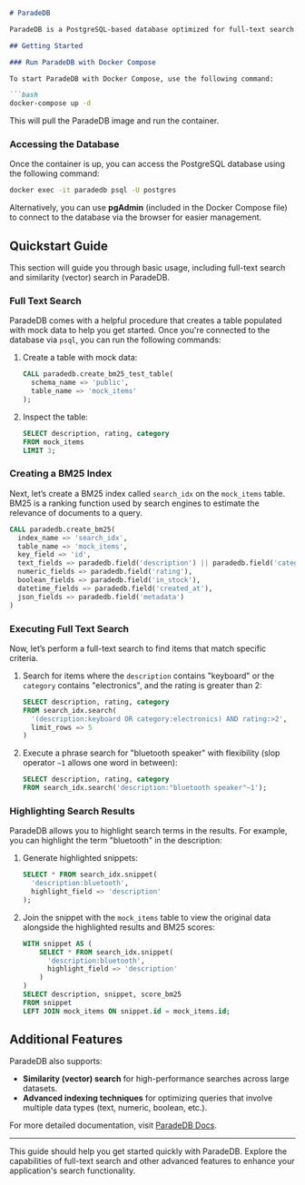
```markdown
# ParadeDB

ParadeDB is a PostgreSQL-based database optimized for full-text search and similarity (vector) search. This guide will help you quickly set up ParadeDB using Docker Compose and explore some of its key features.

## Getting Started

### Run ParadeDB with Docker Compose

To start ParadeDB with Docker Compose, use the following command:

```bash
docker-compose up -d
```

This will pull the ParadeDB image and run the container.

### Accessing the Database

Once the container is up, you can access the PostgreSQL database using the following command:

```bash
docker exec -it paradedb psql -U postgres
```

Alternatively, you can use **pgAdmin** (included in the Docker Compose file) to connect to the database via the browser for easier management.

## Quickstart Guide

This section will guide you through basic usage, including full-text search and similarity (vector) search in ParadeDB.

### Full Text Search

ParadeDB comes with a helpful procedure that creates a table populated with mock data to help you get started. Once you're connected to the database via `psql`, you can run the following commands:

1. Create a table with mock data:

   ```sql
   CALL paradedb.create_bm25_test_table(
     schema_name => 'public',
     table_name => 'mock_items'
   );
   ```

2. Inspect the table:

   ```sql
   SELECT description, rating, category
   FROM mock_items
   LIMIT 3;
   ```

### Creating a BM25 Index

Next, let’s create a BM25 index called `search_idx` on the `mock_items` table. BM25 is a ranking function used by search engines to estimate the relevance of documents to a query.

```sql
CALL paradedb.create_bm25(
  index_name => 'search_idx',
  table_name => 'mock_items',
  key_field => 'id',
  text_fields => paradedb.field('description') || paradedb.field('category'),
  numeric_fields => paradedb.field('rating'),
  boolean_fields => paradedb.field('in_stock'),
  datetime_fields => paradedb.field('created_at'),
  json_fields => paradedb.field('metadata')
)
```

### Executing Full Text Search

Now, let’s perform a full-text search to find items that match specific criteria.

1. Search for items where the `description` contains "keyboard" or the `category` contains "electronics", and the rating is greater than 2:

   ```sql
   SELECT description, rating, category
   FROM search_idx.search(
     '(description:keyboard OR category:electronics) AND rating:>2',
     limit_rows => 5
   )
   ```

2. Execute a phrase search for "bluetooth speaker" with flexibility (slop operator `~1` allows one word in between):

   ```sql
   SELECT description, rating, category
   FROM search_idx.search('description:"bluetooth speaker"~1');
   ```

### Highlighting Search Results

ParadeDB allows you to highlight search terms in the results. For example, you can highlight the term "bluetooth" in the description:

1. Generate highlighted snippets:

   ```sql
   SELECT * FROM search_idx.snippet(
     'description:bluetooth',
     highlight_field => 'description'
   );
   ```

2. Join the snippet with the `mock_items` table to view the original data alongside the highlighted results and BM25 scores:

   ```sql
   WITH snippet AS (
       SELECT * FROM search_idx.snippet(
         'description:bluetooth',
         highlight_field => 'description'
       )
   )
   SELECT description, snippet, score_bm25
   FROM snippet
   LEFT JOIN mock_items ON snippet.id = mock_items.id;
   ```

## Additional Features

ParadeDB also supports:
- **Similarity (vector) search** for high-performance searches across large datasets.
- **Advanced indexing techniques** for optimizing queries that involve multiple data types (text, numeric, boolean, etc.).

For more detailed documentation, visit [ParadeDB Docs](#).

---

This guide should help you get started quickly with ParadeDB. Explore the capabilities of full-text search and other advanced features to enhance your application's search functionality.
```

